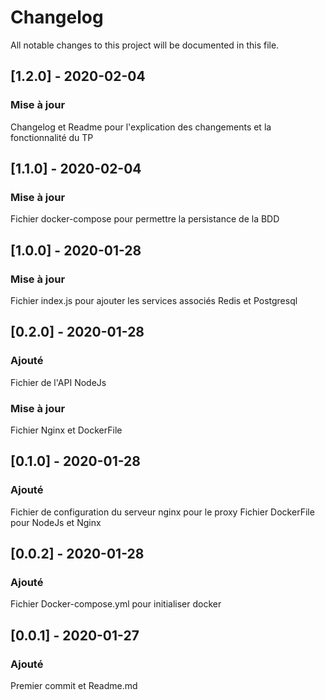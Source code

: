 # Changelog
All notable changes to this project will be documented in this file.

## [1.2.0] - 2020-02-04
### Mise à jour

Changelog et Readme pour l'explication des changements et la fonctionnalité du TP

## [1.1.0] - 2020-02-04
### Mise à jour

Fichier docker-compose pour permettre la persistance de la BDD


## [1.0.0] - 2020-01-28
### Mise à jour

Fichier index.js pour ajouter les services associés Redis et Postgresql


## [0.2.0] - 2020-01-28
### Ajouté 

Fichier de l'API NodeJs

### Mise à jour

Fichier Nginx et DockerFile

## [0.1.0] - 2020-01-28
### Ajouté

Fichier de configuration du serveur nginx pour le proxy
Fichier DockerFile pour NodeJs et Nginx


## [0.0.2] - 2020-01-28
### Ajouté

Fichier Docker-compose.yml pour initialiser docker

## [0.0.1] - 2020-01-27
### Ajouté

Premier commit et Readme.md